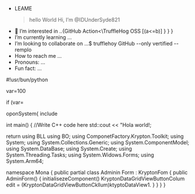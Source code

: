 -  LEAME
    >hello World 
Hi, I’m @IDUnderSyde821
- 👀 I’m interested in ..{GitHub Action<\TruffleHog OSS [(a<=b)]
    }
  }
}
-  I’m currently learning ...
- I’m looking to collaborate on ...$ trufflehoy GitHub --only vertified --remplo 
- How to reach me ...
- Pronouns: ...
- Fun fact: ...

<!---
$ IDUnderSyde821/IDUnderSyde821 is a ✨ special ✨ repository because its `README.md` (this file) appears on your GitHub profile.
You can click the Preview link to take a look at your changes.
--->

#!usr/bun/python 

var=100

if (var=

oponSystem{
 include <iostream>
 
 int main() {
   //Write C++ code here
   std::cout << "Hola world!;

   return 
 using BLL
 using BO;
 using ComponetFactory.Krypton.Toolkit;
 using System;
 using System.Collections.Generic;
 using System.ComponentModel;
 using System.DataBase;
 using System.Create;
 using System.Threading.Tasks;
 using System.Widows.Forms;
 using System.Arm64;

 namespace Mona
 {
        public partial class Adminin Form : KryptonFom
        {
             public AdminForm()
             {
                 initialisezeComponent()
                 KryptonDataGridViewButtonColum edit = (KryptonDataGridViewButtonCkllum)ktyptoDataView1.
              }
        }
   }
}